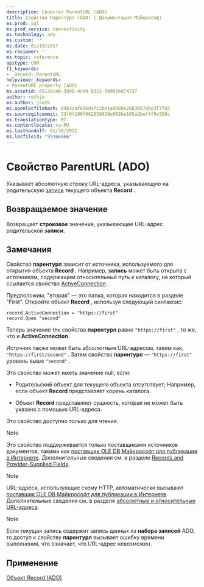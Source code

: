 ```yaml
---
description: Свойство ParentURL (ADO)
title: Свойство Парентурл (ADO) | Документация Майкрософт
ms.prod: sql
ms.prod_service: connectivity
ms.technology: ado
ms.custom: ''
ms.date: 01/19/2017
ms.reviewer: ''
ms.topic: reference
apitype: COM
f1_keywords:
- _Record::ParentURL
helpviewer_keywords:
- ParentURL property [ADO]
ms.assetid: 65120ce6-3900-4cd4-b322-3b9816d74737
author: rothja
ms.author: jroth
ms.openlocfilehash: 89b3caf606d47c2be1add80a20830570be3f7fd2
ms.sourcegitcommit: 33f0f190f962059826e002be165a2bef4f9e350c
ms.translationtype: MT
ms.contentlocale: ru-RU
ms.lasthandoff: 01/30/2021
ms.locfileid: "99166866"
---
```

# <a name="parenturl-property-ado"></a>Свойство ParentURL (ADO)
Указывает абсолютную строку URL-адреса, указывающую на родительскую [запись](./record-object-ado.md) текущего объекта **Record** .  
  
## <a name="return-value"></a>Возвращаемое значение  
 Возвращает **строковое** значение, указывающее URL-адрес родительской **записи**.  
  
## <a name="remarks"></a>Замечания  
 Свойство **парентурл** зависит от источника, используемого для открытия объекта **Record** . Например, **запись** может быть открыта с источником, содержащим относительный путь к каталогу, на который ссылается свойство [ActiveConnection](./activeconnection-property-ado.md) .  
  
 Предположим, "вторая" — это папка, которая находится в разделе "First". Откройте объект **Record** , используя следующий синтаксис:  
  
```  
record.ActiveConnection = "https://first"  
record.Open "second"  
```  
  
 Теперь значение `the` свойства **парентурл** равно `"https://first"` , то же, что и **ActiveConnection**.  
  
 Источник также может быть абсолютным URL-адресом, таким как, `"https://first/second"` . Затем свойство **парентурл** — `"https://first"` уровень выше `"second"` .  
  
 Это свойство может иметь значение null, если:  
  
-   Родительский объект для текущего объекта отсутствует; Например, если объект **Record** представляет корень каталога.  
  
-   Объект **Record** представляет сущность, которая не может быть указана с помощью URL-адреса.  
  
 Это свойство доступно только для чтения.  
  
> [!NOTE]
>  Это свойство поддерживается только поставщиками источников документов, такими как [поставщик OLE DB Майкрософт для публикации в Интернете](../../guide/appendixes/microsoft-ole-db-provider-for-internet-publishing.md). Дополнительные сведения см. в разделе [Records and Provider-Supplied Fields](../../guide/data/records-and-provider-supplied-fields.md).  
  
> [!NOTE]
>  URL-адреса, использующие схему HTTP, автоматически вызывают [поставщик OLE DB Майкрософт для публикации в Интернете](../../guide/appendixes/microsoft-ole-db-provider-for-internet-publishing.md). Дополнительные сведения см. в разделе [абсолютные и относительные URL-адреса](../../guide/data/absolute-and-relative-urls.md).  
  
> [!NOTE]
>  Если текущая запись содержит запись данных из **набора записей** ADO, то доступ к свойству **парентурл** вызывает ошибку времени выполнения, что означает, что URL-адрес невозможен.  
  
## <a name="applies-to"></a>Применение  
 [Объект Record (ADO)](./record-object-ado.md)